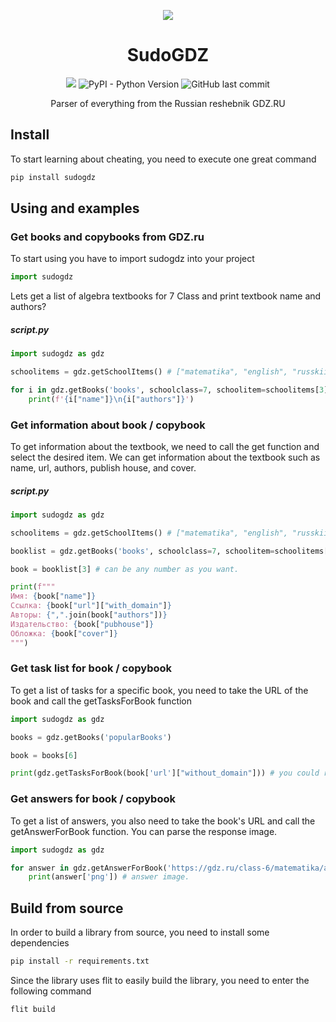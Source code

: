 <p align='center'><img src='https://github.com/aye20054925/SudoGDZ/blob/main/png/Logo.png?raw=true'></p>
<h1 align='center'>SudoGDZ</h1>
<p align='center'>
	<img src="https://img.shields.io/badge/version-0.2.0-orange">
	<img alt="PyPI - Python Version" src="https://img.shields.io/pypi/pyversions/sudogdz">
	<img alt="GitHub last commit" src="https://img.shields.io/github/last-commit/aye20054925/sudogdz">
</p>
<p align='center'>Parser of everything from the Russian reshebnik GDZ.RU</p>

## Install
To start learning about cheating, you need to execute one great command
```bash
pip install sudogdz
```

## Using and examples
### Get books and copybooks from GDZ.ru
To start using you have to import sudogdz into your project
```python
import sudogdz
```
Lets get a list of algebra textbooks for 7 Class and print textbook name and authors?
##### script.py
```python
import sudogdz as gdz

schoolitems = gdz.getSchoolItems() # ["matematika", "english", "russkii_yazik", "algebra", ...]

for i in gdz.getBooks('books', schoolclass=7, schoolitem=schoolitems[3], json=True):
    print(f'{i["name"]}\n{i["authors"]}')
```

### Get information about book / copybook
To get information about the textbook, we need to call the get function and select the desired item. 
We can get information about the textbook such as name, url, authors, publish house, and cover.
##### script.py
```python
import sudogdz as gdz

schoolitems = gdz.getSchoolItems() # ["matematika", "english", "russkii_yazik", "algebra", ...]

booklist = gdz.getBooks('books', schoolclass=7, schoolitem=schoolitems[3], json=True)['answers']

book = booklist[3] # can be any number as you want.

print(f"""
Имя: {book["name"]}
Ссылка: {book["url"]["with_domain"]}
Авторы: {",".join(book["authors"])}
Издательство: {book["pubhouse"]}
Обложка: {book["cover"]}
""")
```
### Get task list for book / copybook
To get a list of tasks for a specific book, you need to take the URL of the book and call the getTasksForBook function

```python
import sudogdz as gdz

books = gdz.getBooks('popularBooks')

book = books[6]

print(gdz.getTasksForBook(book['url']["without_domain"])) # you could replace "without_domain" on "with_domain".
```

### Get answers for book / copybook
To get a list of answers, you also need to take the book's URL and call the getAnswerForBook function. You can parse the response image.

```python
import sudogdz as gdz

for answer in gdz.getAnswerForBook('https://gdz.ru/class-6/matematika/a-g-merzlyak/3-18/'):
	print(answer['png']) # answer image.
```

## Build from source
In order to build a library from source, you need to install some dependencies
```bash
pip install -r requirements.txt
```
Since the library uses flit to easily build the library, you need to enter the following command
```bash
flit build
```
